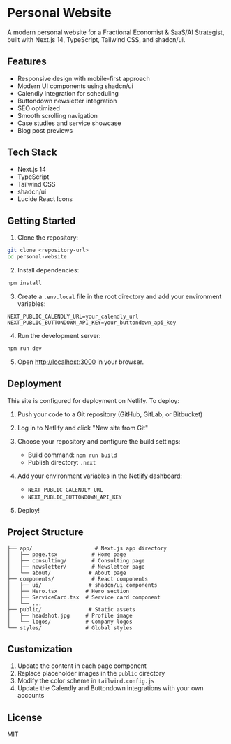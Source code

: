 # Personal Website

A modern personal website for a Fractional Economist & SaaS/AI Strategist, built with Next.js 14, TypeScript, Tailwind CSS, and shadcn/ui.

## Features

- Responsive design with mobile-first approach
- Modern UI components using shadcn/ui
- Calendly integration for scheduling
- Buttondown newsletter integration
- SEO optimized
- Smooth scrolling navigation
- Case studies and service showcase
- Blog post previews

## Tech Stack

- Next.js 14
- TypeScript
- Tailwind CSS
- shadcn/ui
- Lucide React Icons

## Getting Started

1. Clone the repository:
```bash
git clone <repository-url>
cd personal-website
```

2. Install dependencies:
```bash
npm install
```

3. Create a `.env.local` file in the root directory and add your environment variables:
```env
NEXT_PUBLIC_CALENDLY_URL=your_calendly_url
NEXT_PUBLIC_BUTTONDOWN_API_KEY=your_buttondown_api_key
```

4. Run the development server:
```bash
npm run dev
```

5. Open [http://localhost:3000](http://localhost:3000) in your browser.

## Deployment

This site is configured for deployment on Netlify. To deploy:

1. Push your code to a Git repository (GitHub, GitLab, or Bitbucket)

2. Log in to Netlify and click "New site from Git"

3. Choose your repository and configure the build settings:
   - Build command: `npm run build`
   - Publish directory: `.next`

4. Add your environment variables in the Netlify dashboard:
   - `NEXT_PUBLIC_CALENDLY_URL`
   - `NEXT_PUBLIC_BUTTONDOWN_API_KEY`

5. Deploy!

## Project Structure

```
├── app/                    # Next.js app directory
│   ├── page.tsx           # Home page
│   ├── consulting/        # Consulting page
│   ├── newsletter/        # Newsletter page
│   └── about/            # About page
├── components/            # React components
│   ├── ui/               # shadcn/ui components
│   ├── Hero.tsx         # Hero section
│   ├── ServiceCard.tsx  # Service card component
│   └── ...
├── public/               # Static assets
│   ├── headshot.jpg     # Profile image
│   └── logos/           # Company logos
└── styles/              # Global styles
```

## Customization

1. Update the content in each page component
2. Replace placeholder images in the `public` directory
3. Modify the color scheme in `tailwind.config.js`
4. Update the Calendly and Buttondown integrations with your own accounts

## License

MIT 